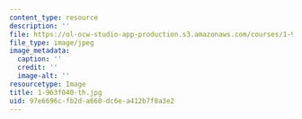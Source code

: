 ```yaml
---
content_type: resource
description: ''
file: https://ol-ocw-studio-app-production.s3.amazonaws.com/courses/1-963-a-sustainable-transportation-plan-for-mit-spring-2007/97e6696cfb2da660dc6ea412b7f8a3e2_1-963f040-th.jpg
file_type: image/jpeg
image_metadata:
  caption: ''
  credit: ''
  image-alt: ''
resourcetype: Image
title: 1-963f040-th.jpg
uid: 97e6696c-fb2d-a660-dc6e-a412b7f8a3e2
---
```

